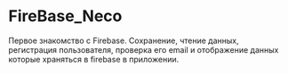 # FireBase_Neco
Первое знакомство с Firebase. Сохранение, чтение данных, регистрация пользователя, проверка его email и отображение данных которые храняться в firebase в приложении.
